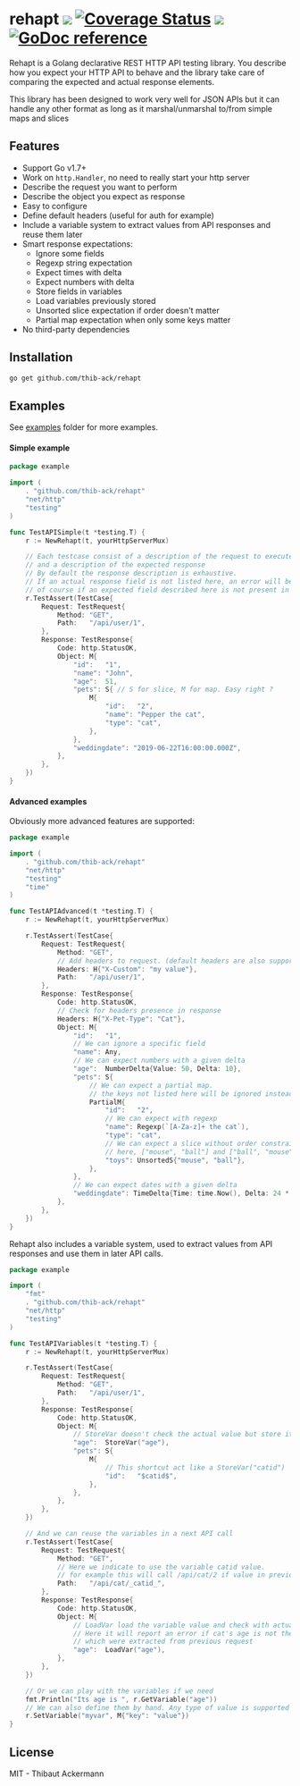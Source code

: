 
# rehapt <a href="https://travis-ci.org/thib-ack/rehapt"><img src="https://travis-ci.org/thib-ack/rehapt.svg?branch=master"></a> <a href='https://coveralls.io/github/thib-ack/rehapt'><img src='https://coveralls.io/repos/github/thib-ack/rehapt/badge.svg' alt='Coverage Status' /></a> <a href="https://goreportcard.com/report/github.com/thib-ack/rehapt"><img src="https://goreportcard.com/badge/github.com/thib-ack/rehapt"></a> <a href="https://godoc.org/github.com/thib-ack/rehapt"><img src="https://godoc.org/github.com/thib-ack/rehapt?status.svg" alt="GoDoc reference"></a>

Rehapt is a Golang declarative REST HTTP API testing library.
You describe how you expect your HTTP API to behave and the library take care of comparing the expected and actual response elements.

This library has been designed to work very well for JSON APIs but it can 
handle any other format as long as it marshal/unmarshal to/from simple maps and slices

## Features

- Support Go v1.7+
- Work on `http.Handler`, no need to really start your http server
- Describe the request you want to perform
- Describe the object you expect as response
- Easy to configure
- Define default headers (useful for auth for example)
- Include a variable system to extract values from API responses and reuse them later
- Smart response expectations:
    - Ignore some fields
    - Regexp string expectation
    - Expect times with delta
    - Expect numbers with delta
    - Store fields in variables
    - Load variables previously stored
    - Unsorted slice expectation if order doesn't matter
    - Partial map expectation when only some keys matter
- No third-party dependencies

## Installation

```bash
go get github.com/thib-ack/rehapt
```

## Examples

See [examples](https://github.com/thib-ack/rehapt/blob/master/examples) folder for more examples.

#### Simple example

```go
package example

import (
    . "github.com/thib-ack/rehapt"
    "net/http"
    "testing"
)

func TestAPISimple(t *testing.T) {
    r := NewRehapt(t, yourHttpServerMux)

    // Each testcase consist of a description of the request to execute
    // and a description of the expected response
    // By default the response description is exhaustive. 
    // If an actual response field is not listed here, an error will be triggered
    // of course if an expected field described here is not present in response, an error will be triggered too.
    r.TestAssert(TestCase{
        Request: TestRequest{
            Method: "GET",
            Path:   "/api/user/1",
        },
        Response: TestResponse{
            Code: http.StatusOK,
            Object: M{
                "id":   "1",
                "name": "John",
                "age":  51,
                "pets": S{ // S for slice, M for map. Easy right ?
                    M{
                        "id":   "2",
                        "name": "Pepper the cat",
                        "type": "cat",
                    },
                },
                "weddingdate": "2019-06-22T16:00:00.000Z",
            },
        },
    })
}
```

#### Advanced examples

Obviously more advanced features are supported:

```go
package example

import (
    . "github.com/thib-ack/rehapt"
    "net/http"
    "testing"
    "time"
)

func TestAPIAdvanced(t *testing.T) {
    r := NewRehapt(t, yourHttpServerMux)

    r.TestAssert(TestCase{
        Request: TestRequest{
            Method: "GET",
            // Add headers to request. (default headers are also supported)
            Headers: H{"X-Custom": "my value"}, 
            Path:   "/api/user/1",
        },
        Response: TestResponse{
            Code: http.StatusOK,
            // Check for headers presence in response
            Headers: H{"X-Pet-Type": "Cat"},
            Object: M{
                "id":   "1",
                // We can ignore a specific field
                "name": Any,
                // We can expect numbers with a given delta
                "age":  NumberDelta{Value: 50, Delta: 10},
                "pets": S{
                    // We can expect a partial map. 
                    // the keys not listed here will be ignored instead of returned as missing
                    PartialM{
                        "id":   "2",
                        // We can expect with regexp
                        "name": Regexp(`[A-Za-z]+ the cat`),
                        "type": "cat",
                        // We can expect a slice without order constraint
                        // here, ["mouse", "ball"] and ["ball", "mouse"] are valid responses
                        "toys": UnsortedS{"mouse", "ball"},
                    },
                },
                // We can expect dates with a given delta
                "weddingdate": TimeDelta{Time: time.Now(), Delta: 24 * time.Hour},
            },
        },
    })
}
```

Rehapt also includes a variable system, used to extract values from API responses and use them in later API calls.

```go
package example

import (
    "fmt"
    . "github.com/thib-ack/rehapt"
    "net/http"
    "testing"
)

func TestAPIVariables(t *testing.T) {
    r := NewRehapt(t, yourHttpServerMux)

    r.TestAssert(TestCase{
        Request: TestRequest{
            Method: "GET",
            Path:   "/api/user/1",
        },
        Response: TestResponse{
            Code: http.StatusOK,
            Object: M{
                // StoreVar doesn't check the actual value but store it in a variable named "age" here
                "age":  StoreVar("age"),
                "pets": S{
                    M{
                        // This shortcut act like a StoreVar("catid")
                        "id":   "$catid$",
                    },
                },
            },
        },
    })

    // And we can reuse the variables in a next API call
    r.TestAssert(TestCase{
        Request: TestRequest{
            Method: "GET",
            // Here we indicate to use the variable catid value. 
            // for example this will call /api/cat/2 if value in previous request was 2
            Path:   "/api/cat/_catid_",
        },
        Response: TestResponse{
            Code: http.StatusOK,
            Object: M{
                // LoadVar load the variable value and check with actual response value.
                // Here it will report an error if cat's age is not the same as John's age
                // which were extracted from previous request
                "age":  LoadVar("age"),
            },
        },
    })

    // Or we can play with the variables if we need
    fmt.Println("Its age is ", r.GetVariable("age"))
    // We can also define them by hand. Any type of value is supported
    r.SetVariable("myvar", M{"key": "value"})
}
```

## License

MIT - Thibaut Ackermann
